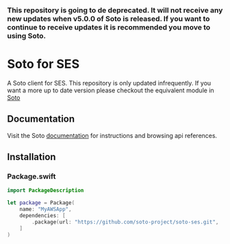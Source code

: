 ### This repository is going to de deprecated. It will not receive any new updates when v5.0.0 of Soto is released. If you want to continue to receive updates it is recommended you move to using Soto.

# Soto for SES

A Soto client for SES. This repository is only updated infrequently. If you want a more up to date version please checkout the equivalent module in [Soto](https://github.com/soto-project/soto)

## Documentation

Visit the Soto [documentation](https://soto-project.github.io/soto-docs) for instructions and browsing api references.

## Installation

### Package.swift

```swift
import PackageDescription

let package = Package(
    name: "MyAWSApp",
    dependencies: [
        .package(url: "https://github.com/soto-project/soto-ses.git", .upToNextMajor(from: "4.7.0"))
    ]
)
```

